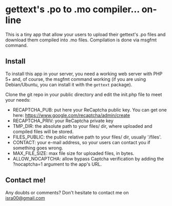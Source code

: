 gettext's .po to .mo compiler... on-line
========================================

This is a tiny app that allow your users to upload their gettext's .po files and download them compiled into .mo files. Compilation is done via msgfmt command.

Install
-------

To install this app in your server, you need a working web server with PHP 5+ and, of course, the msgfmt command working (if you are using Debian/Ubuntu, you can install it with the `gettext` package). 

Clone the git repo in your public directory and edit the init.php file to meet your needs:

 * RECAPTCHA_PUB: put here your ReCaptcha public key. You can get one here: https://www.google.com/recaptcha/admin/create
 * RECAPTCHA_PRIV: your ReCaptcha private key
 * TMP_DIR: the absolute path to your files/ dir, where uploaded and compiled files will be stored.
 * FILES_PUBLIC: the public relative path to your files/ dir, usually '/files'.
 * CONTACT: your e-mail address, so your users can contact you if something goes wrong.
 * MAX_FILE_SIZE: max file size for uploaded files, in bytes.
 * ALLOW_NOCAPTCHA: allow bypass Captcha verification by adding the ?nocaptcha=1 argument to the app's URL.

Contact me!
-----------

Any doubts or comments? Don't hesitate to contact me on isra00@gmail.com